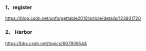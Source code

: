 ### 1、register
https://blog.csdn.net/unforgettable2010/article/details/123931720


### 2、 Harbor
https://bbs.csdn.net/topics/607936544
